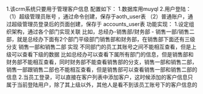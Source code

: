 1.该crm系统只要用于管理客户信息
配置如下：
1.数据库用muyql
2.用户登陆：
（1）超级管理员账号 ，通过命令创建，保存于aoth_user表
（2）普通账户，通过超级管理员登录后的页面创建，保存于 accounts_user表
功能实现：
1.设定组织架构，通过各个部门实现关联
比如，总经办-销售部/财务部 - 销售一部/销售二部，就是总经办下面有2个部门平级部门销售部和财务部，在销售部下面还有三级分支 销售一部和销售二部
实现 不同部门的员工其账号之间不能相互查看，但是上级可以查看下级的数据
比如总经办可以查看下属所有部门的信息，但是销售部和财务部不能相互查看，同时财务部不能查看销售部的分支，销售一部和销售二部，销售一部跟销售二部也不能相互查看，但是销售部可以查看销售一部和销售二部的信息
2.当员工登录，可以直接在客户列表中添加客户，这时候添加的客户信息只属于当前登陆用户，除了其上级以外，其他人是看不到该员工账号下的客户信息的
